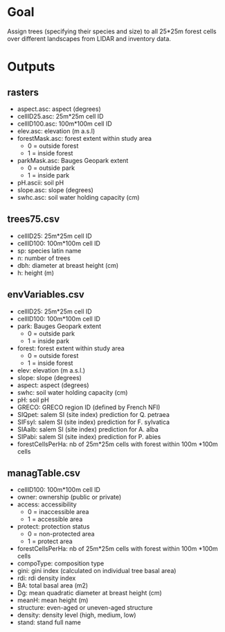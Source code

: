 # Goal
Assign trees (specifying their species and size) to all 25*25m forest cells over different landscapes from LIDAR and inventory data.



# Outputs

## rasters
* aspect.asc: aspect (degrees)
* cellID25.asc: 25m*25m cell ID
* cellID100.asc: 100m*100m cell ID
* elev.asc: elevation (m a.s.l)
* forestMask.asc: forest extent within study area
  + 0 = outside forest
  + 1 = inside forest
* parkMask.asc: Bauges Geopark extent
  + 0 = outside park
  + 1 = inside park
* pH.ascii: soil pH
* slope.asc: slope (degrees)
* swhc.asc: soil water holding capacity (cm)


## trees75.csv
* cellID25: 25m*25m cell ID
* cellID100: 100m*100m cell ID
* sp: species latin name
* n: number of trees
* dbh: diameter at breast height (cm)
* h: height (m)


## envVariables.csv
* cellID25: 25m*25m cell ID
* cellID100: 100m*100m cell ID
* park: Bauges Geopark extent
  + 0 = outside park
  + 1 = inside park
* forest: forest extent within study area
  + 0 = outside forest
  + 1 = inside forest
* elev: elevation (m a.s.l.)
* slope: slope (degrees)
* aspect: aspect (degrees)
* swhc: soil water holding capacity (cm)
* pH: soil pH
* GRECO: GRECO region ID (defined by French NFI)
* SIQpet: salem SI (site index) prediction for Q. petraea
* SIFsyl: salem SI (site index) prediction for F. sylvatica
* SIAalb: salem SI (site index) prediction for A. alba
* SIPabi: salem SI (site index) prediction for P. abies
* forestCellsPerHa: nb of 25m*25m cells with forest within 100m *100m cells


## managTable.csv
* cellID100: 100m*100m cell ID
* owner: ownership (public or private)
* access: accessibility
  + 0 = inaccessible area
  + 1 = accessible area
* protect: protection status
  + 0 = non-protected area
  + 1 = protect area
* forestCellsPerHa: nb of 25m*25m cells with forest within 100m *100m cells
* compoType: composition type
* gini: gini index (calculated on individual tree basal area)
* rdi: rdi density index
* BA: total basal area (m2)
* Dg: mean quadratic diameter at breast height (cm)
* meanH: mean height (m)
* structure: even-aged or uneven-aged structure
* density: density level (high, medium, low)
* stand: stand full name
